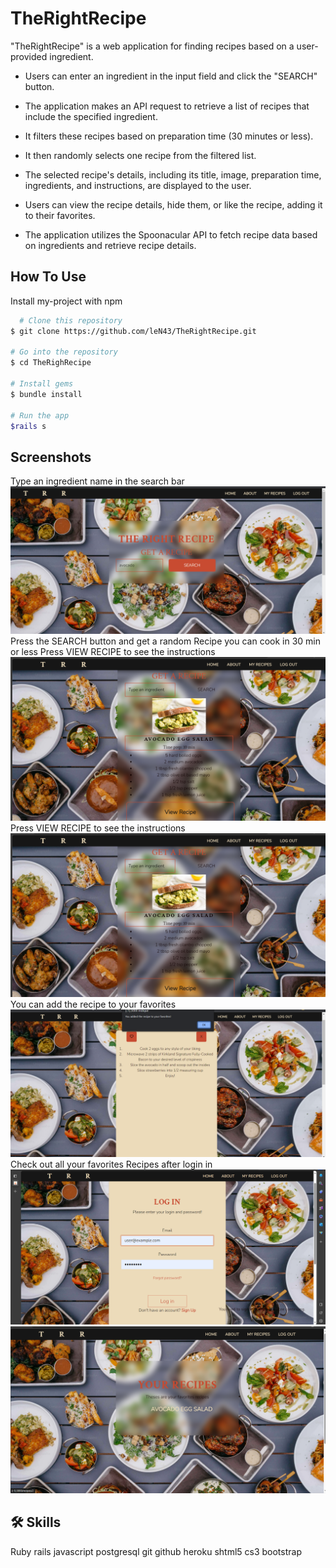 
# TheRightRecipe

"TheRightRecipe" is a web application for finding recipes based on a user-provided ingredient.

- Users can enter an ingredient in the input field and click the "SEARCH" button.
- The application makes an API request to retrieve a list of recipes that include the specified ingredient.
- It filters these recipes based on preparation time (30 minutes or less).
 - It then randomly selects one recipe from the filtered list.
- The selected recipe's details, including its title, image, preparation time, ingredients, and instructions, are displayed to the user.
- Users can view the recipe details, hide them, or like the recipe, adding it to their favorites.


- The application utilizes the Spoonacular API to fetch recipe data based on ingredients and retrieve recipe details.

## How To Use

Install my-project with npm

```bash
  # Clone this repository
$ git clone https://github.com/leN43/TheRightRecipe.git

# Go into the repository
$ cd TheRighRecipe

# Install gems
$ bundle install

# Run the app
$rails s


```
   
## Screenshots
Type an ingredient name in the search bar
![screnshot](screeTrr/trrHomeType.png)
Press the SEARCH button and get a random Recipe you can cook in 30 min or less
Press VIEW RECIPE to see the instructions
![screnshot](screeTrr/trrRecipe.png)
Press VIEW RECIPE to see the instructions
![screnshot](screeTrr/trrRecipe.png)
You can add the recipe to your favorites 
![screnshot]( screeTrr/trrRecipeAdded.png)
Check out all your favorites Recipes after login in
![screnshot]( screeTrr/trrLogin.png)
![screnshot]( screeTrr/trrFavRecipe.png)
## 🛠 Skills
Ruby rails javascript postgresql git github heroku shtml5 cs3 bootstrap
